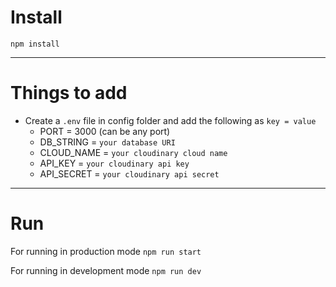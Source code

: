 # Install

`npm install`

---

# Things to add

- Create a `.env` file in config folder and add the following as `key = value`
  - PORT = 3000 (can be any port)
  - DB_STRING = `your database URI`
  - CLOUD_NAME = `your cloudinary cloud name`
  - API_KEY = `your cloudinary api key`
  - API_SECRET = `your cloudinary api secret`

---

# Run

For running in production mode `npm run start`

For running in development mode `npm run dev`
